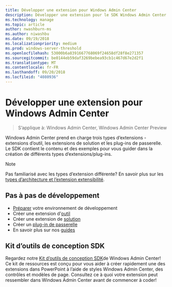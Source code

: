 ```yaml
---
title: Développer une extension pour Windows Admin Center
description: Développer une extension pour le SDK Windows Admin Center (projet Honolulu)
ms.technology: manage
ms.topic: article
author: nwashburn-ms
ms.author: niwashbu
ms.date: 09/19/2018
ms.localizationpriority: medium
ms.prod: windows-server-threshold
ms.openlocfilehash: 53000b6a8391667768069f24658df28f8e271357
ms.sourcegitcommit: be0144eb59daf3269bebea93cb1c467d67e2d2f1
ms.translationtype: MT
ms.contentlocale: fr-FR
ms.lasthandoff: 09/20/2018
ms.locfileid: "4080936"
---
```

# Développer une extension pour Windows Admin Center

>S’applique à: Windows Admin Center, Windows Admin Center Preview

Windows Admin Center prend en charge trois types d’extensions - extensions d’outil, les extensions de solution et les plug-ins de passerelle. Le SDK contient le contenu et des exemples pour vous guider dans la création de différents types d’extensions/plug-ins.

> [!NOTE]
> Pas familiarisé avec les types d’extension différente? En savoir plus sur les [types d’architecture et l’extension extensibilité](understand-extensions.md).

## Pas à pas de développement

- [Préparer](prepare-development-environment.md) votre environnement de développement
- Créer une extension d'[outil](develop-tool.md)
- Créer une extension de [solution](develop-solution.md)
- Créer un [plug-in de passerelle](develop-gateway-plugin.md)
- En savoir plus sur nos [guides](guides.md)

## Kit d’outils de conception SDK

Regardez notre [Kit d’outils de conception SDK](https://github.com/Microsoft/windows-admin-center-sdk/blob/master/WindowsAdminCenterDesignToolkit.zip)de Windows Admin Center! Ce kit de ressources est conçu pour vous aider à créer rapidement une des extensions dans PowerPoint à l’aide de styles Windows Admin Center, des contrôles et modèles de page. Consultez ce à quoi votre extension peut ressembler dans Windows Admin Center avant de commencer à coder!
